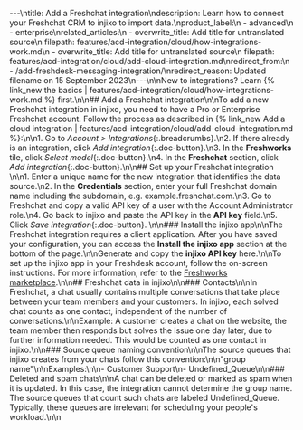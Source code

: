 ---\ntitle: Add a Freshchat integration\ndescription: Learn how to connect your Freshchat CRM to injixo to import data.\nproduct_label:\n  - advanced\n  - enterprise\nrelated_articles:\n  - overwrite_title: Add title for untranslated source\n    filepath: features/acd-integration/cloud/how-integrations-work.md\n  - overwrite_title: Add title for untranslated source\n    filepath: features/acd-integration/cloud/add-cloud-integration.md\nredirect_from:\n  - /add-freshdesk-messaging-integration/\nredirect_reason: Updated filename on 15 September 2023\n---\n\nNew to integrations? Learn {% link_new the basics | features/acd-integration/cloud/how-integrations-work.md %} first.\n\n## Add a Freshchat integration\n\nTo add a new Freshchat integration in injixo, you need to have a Pro or Enterprise Freshchat account. Follow the process as described in {% link_new Add a cloud integration | features/acd-integration/cloud/add-cloud-integration.md %}:\n\n1. Go to _Account > Integrations_{:.breadcrumbs}.\n2. If there already is an integration, click _Add integration_{:.doc-button}.\n3. In the **Freshworks** tile, click _Select model_{:.doc-button}.\n4. In the **Freshchat** section, click _Add integration_{:.doc-button}.\n\n## Set up your Freshchat integration \n\n1. Enter a unique name for the new integration that identifies the data source.\n2. In the **Credentials** section, enter your full Freshchat domain name including the subdomain, e.g. example.freshchat.com.\n3. Go to Freshchat and copy a valid API key of a user with the Account Administrator role.\n4. Go back to injixo and paste the API key in the **API key** field.\n5. Click _Save integration_{:.doc-button}. \n\n### Install the injixo app\n\nThe Freshchat integration requires a client application. After you have saved your configuration, you can access the **Install the injixo app** section at the bottom of the page.\n\nGenerate and copy the **injixo API key** here.\n\nTo set up the injixo app in your Freshdesk account, follow the on-screen instructions. For more information, refer to the [Freshworks marketplace](https://www.freshworks.com/apps/freshdesk/injixo_connect).\n\n## Freshchat data in injixo\n\n### Contacts\n\nIn Freshchat, a chat usually contains multiple conversations that take place between your team members and your customers. In injixo, each solved chat counts as one contact, independent of the number of conversations.\n\nExample: A customer creates a chat on the website, the team member then responds but solves the issue one day later, due to further information needed. This would be counted as one contact in injixo.\n\n### Source queue naming convention\n\nThe source queues that injixo creates from your chats follow this convention:\n\n"group name"\n\nExamples:\n\n- Customer Support\n- Undefined_Queue\n\n### Deleted and spam chats\n\nA chat can be deleted or marked as spam when it is updated. In this case, the integration cannot determine the group name. The source queues that count such chats are labeled Undefined_Queue. Typically, these queues are irrelevant for scheduling your people's workload.\n\n